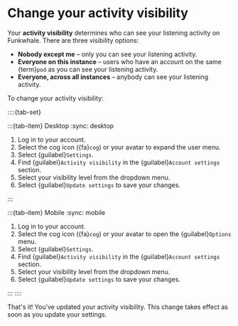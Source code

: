 # Change your activity visibility

Your __activity visibility__ determines who can see your listening activity on Funkwhale. There are three visibility options:

- __Nobody except me__ – only you can see your listening activity.
- __Everyone on this instance__ – users who have an account on the same {term}`pod` as you can see your listening activity.
- __Everyone, across all instances__ – anybody can see your listening activity.

To change your activity visibility:

::::{tab-set}

:::{tab-item} Desktop
:sync: desktop

1. Log in to your account.
2. Select the cog icon ({fa}`cog`) or your avatar to expand the user menu.
3. Select {guilabel}`Settings`.
4. Find {guilabel}`Activity visibility` in the {guilabel}`Account settings` section.
5. Select your visibility level from the dropdown menu.
6. Select {guilabel}`Update settings` to save your changes.

:::

:::{tab-item} Mobile
:sync: mobile

1. Log in to your account.
2. Select the cog icon ({fa}`cog`) or your avatar to open the {guilabel}`Options` menu.
3. Select {guilabel}`Settings`.
4. Find {guilabel}`Activity visibility` in the {guilabel}`Account settings` section.
5. Select your visibility level from the dropdown menu.
6. Select {guilabel}`Update settings` to save your changes.

:::
::::

That's it! You've updated your activity visibility. This change takes effect as soon as you update your settings.
